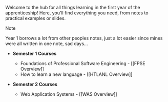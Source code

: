 Welcome to the hub for all things learning in the first year of the apprenticeship! Here, you'll find everything you need, from notes to practical examples or slides.

> [!Note]
> Year 1 borrows a lot from other peoples notes, just a lot easier since mines were all written in one note, sad days…

- **Semester 1 Courses** 
	- Foundations of Professional Software Engineering - [[FPSE Overview]]
	- How to learn a new language - [[HTLANL Overview]]
	
- **Semester 2 Courses** 
	- Web Application Systems - [[WAS Overview]]


